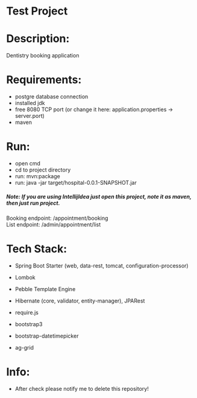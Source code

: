 # Test Project

# Description:
Dentistry booking application

# Requirements:
- postgre database connection
- installed jdk
- free 8080 TCP port (or change it here: application.properties -> server.port)
- maven

# Run:
- open cmd
- cd to project directory
- run: mvn:package
- run: java -jar target/hospital-0.0.1-SNAPSHOT.jar

##### Note: If you are using IntellijIdea just open this project, note it as maven, then just run project.

Booking endpoint: /appointment/booking <br/>
List endpoint: /admin/appointment/list

# Tech Stack:
- Spring Boot Starter (web, data-rest, tomcat, configuration-processor)
- Lombok
- Pebble Template Engine
- Hibernate (core, validator, entity-manager), JPARest

- require.js
- bootstrap3
- bootstrap-datetimepicker
- ag-grid

# Info:
- After check please notify me to delete this repository!
